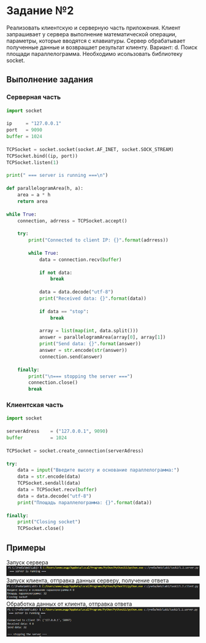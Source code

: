 # Задание №2

Реализовать клиентскую и серверную часть приложения. Клиент запрашивает у
сервера выполнение математической операции, параметры, которые вводятся с
клавиатуры. Сервер обрабатывает полученные данные и возвращает результат
клиенту. Вариант: d. Поиск площади параллелограмма. Необходимо исользовать библиотеку socket.

## Выполнение задания
### Серверная часть

```py
import socket

ip     = "127.0.0.1"
port   = 9090
buffer = 1024

TCPSocket = socket.socket(socket.AF_INET, socket.SOCK_STREAM)
TCPSocket.bind((ip, port))
TCPSocket.listen(1)

print(" === server is running ===\n")

def parallelogramArea(h, a):
    area = a * h
    return area

while True:
	connection, adrress = TCPSocket.accept()

	try:
		print("Connected to client IP: {}".format(adrress))
        
		while True:
			data = connection.recv(buffer)

			if not data:
				break

			data = data.decode("utf-8")
			print("Received data: {}".format(data))
			
			if data == "stop":
				break
			
			array = list(map(int, data.split()))
			answer = parallelogramArea(array[0], array[1])
			print("Send data: {}".format(answer))
			answer = str.encode(str(answer))
			connection.send(answer)

	finally:
		print("\n=== stopping the server ===")
		connection.close()
		break
```

### Клиентская часть

```py
import socket

serverAdress    = ("127.0.0.1", 9090)
buffer          = 1024

TCPSocket = socket.create_connection(serverAdress)
 
try:
    data = input("Введите высоту и основание параллелограмма:")
    data = str.encode(data)
    TCPSocket.sendall(data)
    data = TCPSocket.recv(buffer)
    data = data.decode("utf-8")
    print("Площадь параллелограмма: {}".format(data))
 
finally:
    print("Closing socket")
    TCPSocket.close()
```

## Примеры

Запуск сервера
![Пример задания 2.1](pic/task2_startServer.png)
Запуск клиента, отправка данных серверу, получение ответа
![Пример задания 2.2](pic/task2_startClient.png)
Обработка данных от клиента, отправка ответа
![Пример задания 2.2](pic/task2_serverAfterConnection.png)